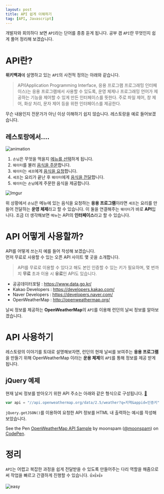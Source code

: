 ```yaml
---
layout: post
title: API 쉽게 이해하기
tag: [API, Javascript]
---
```


개발자와 회의하다 보면 `API`라는 단어를 종종 듣게 됩니다. 공부 겸 `API`란 무엇인지 쉽게 풀어 정리해 보겠습니다.

# API란?

**위키백과**에 설명하고 있는 `API`의 사전적 정의는 아래와 같습니다.

> API(Application Programming Interface, 응용 프로그램 프로그래밍 인터페이스)는 응용 프로그램에서 사용할 수 있도록, 운영 체제나 프로그래밍 언어가 제공하는 기능을 제어할 수 있게 만든 인터페이스를 뜻한다. 주로 파일 제어, 창 제어, 화상 처리, 문자 제어 등을 위한 인터페이스를 제공한다.

무슨 내용인지 전문가가 아닌 이상 이해하기 쉽지 않습니다. 레스토랑을 예로 들어보겠습니다.

## 레스토랑에서….

![animation](https://media.giphy.com/media/3o6ZsYRW7iRixVPeRq/giphy.gif)

1. `손님`은 무엇을 먹을지 <u>메뉴를 선택</u>하게 됩니다.
2. `웨이터`를 불러 <u>음식을 주문</u>합니다.
3. `웨이터`는 `셰프`에게 <u>음식을 요청</u>합니다.
4. `셰프`는 요리가 끝난 후 `웨이터`에게 <u>음식을 전달</u>합니다.
5. `웨이터`는 `손님`에게 주문한 음식을 제공합니다.

![Imgur](https://i.imgur.com/GjZMfdJ.png)

위 상황에서 `손님`은 메뉴에 있는 음식을 요청하는 **응용 프로그램**이라면 `셰프`는 요리를 만들어 전달하는 **운영 체제**라고 할 수 있습니다. 이 둘을 연결해주는 `웨이터`가 바로 **API**입니다. 조금 더 생각해보면 `메뉴`는 API의 **인터페이스**라고 할 수 있습니다.

# API 어떻게 사용할까?

API를 어떻게 쓰는지 예를 들어 작성해 보겠습니다.  
먼저 무료로 사용할 수 있는 오픈 API 사이트 몇 곳을 소개합니다.

> API를 무료로 이용할 수 있다고 해도 본인 인증할 수 있는 키가 필요하며, 몇 번까지 **무료** 초과 이용 시 **유료**인 API도 있습니다.

- 공공데이터포털 : https://www.data.go.kr/
- Kakao Developers : https://developers.kakao.com/
- Naver Developers : https://developers.naver.com/
- OpenWeatherMap : http://openweathermap.org/

날씨 정보를 제공하는 **OpenWeatherMap**의 `API`를 이용해 런던의 날씨 정보를 알아보겠습니다.

# API 사용하기

레스토랑의 이야기를 토대로 설명해보자면, 런던의 현재 날씨를 보여주는 **응용 프로그램**을 만들기 위해 OpenWeatherMap 이라는 **운용 체제**의 `API`를 통해 정보를 제공 받게 됩니다.

## jQuery 예제

현재 날씨 정보를 받아오기 위한 API 주소는 아래와 같은 형식으로 구성됩니다. [🔗]

[🔗]: http://openweathermap.org/api

``` javascript
var api = "//api.openweathermap.org/data/2.5/weather?q=지역&appid=인증키";
```

`jQuery.getJSON()`를 이용하여 요청한 API 정보를 HTML 내 출력하는 예시를 작성해 보았습니다.

<p data-height="300" data-theme-id="0" data-slug-hash="baLVxM" data-default-tab="js,result" data-user="moonspam" data-embed-version="2" data-pen-title="OpenWeatherMap API Sample" class="codepen">See the Pen <a href="https://codepen.io/moonspam/pen/baLVxM/">OpenWeatherMap API Sample</a> by moonspam (<a href="https://codepen.io/moonspam">@moonspam</a>) on <a href="https://codepen.io">CodePen</a>.</p>
<script async src="https://production-assets.codepen.io/assets/embed/ei.js"></script>

# 정리

`API`는 어렵고 복잡한 과정을 쉽게 전달받을 수 있도록 만들어주는 다리 역할을 해줌으로써 작업을 빠르고 간결하게 진행할 수 있습니다. 👍👍👍

![easy](https://media.giphy.com/media/ZgzrLrlGf5ENW/giphy.gif)